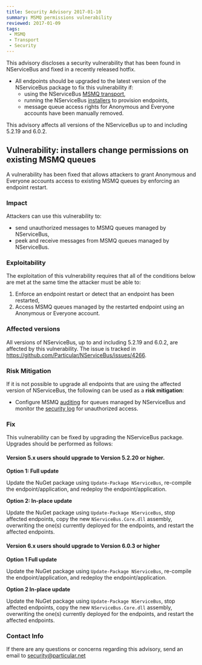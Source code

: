 ```yaml
---
title: Security Advisory 2017-01-10
summary: MSMQ permissions vulnerability
reviewed: 2017-01-09
tags:
 - MSMQ
 - Transport
 - Security
---
```


This advisory discloses a security vulnerability that has been found in NServiceBus and fixed in a recently released hotfix.

 * All endpoints should be upgraded to the latest version of the NServiceBus package to fix this vulnerability if:
   * using the NServiceBus [MSMQ transport](/nservicebus/msmq),
   * running the NServiceBus [installers](/nservicebus/operations/installers.md) to provision endpoints,
   * message queue access rights for Anonymous and Everyone accounts have been manually removed.

This advisory affects all versions of the NServiceBus up to and including 5.2.19 and 6.0.2.


## Vulnerability: installers change permissions on existing MSMQ queues

A vulnerability has been fixed that allows attackers to grant Anonymous and Everyone accounts access to existing MSMQ queues by enforcing an endpoint restart.


### Impact

Attackers can use this vulnerability to:

 * send unauthorized messages to MSMQ queues managed by NServiceBus,
 * peek and receive messages from MSMQ queues managed by NServiceBus.


### Exploitability

The exploitation of this vulnerability requires that all of the conditions below are met at the same time the attacker must be able to:

 1. Enforce an endpoint restart or detect that an endpoint has been restarted,
 1. Access MSMQ queues managed by the restarted endpoint using an Anonymous or Everyone account.


### Affected versions

All versions of NServiceBus, up to and including 5.2.19 and 6.0.2, are affected by this vulnerability. The issue is tracked in https://github.com/Particular/NServiceBus/issues/4266.


### Risk Mitigation

If it is not possible to upgrade all endpoints that are using the affected version of NServiceBus, the following can be used as a **risk mitigation**:

 * Configure MSMQ [auditing](https://msdn.microsoft.com/en-us/library/ms705046.aspx) for queues managed by NServiceBus and monitor the [security log](https://technet.microsoft.com/en-us/library/cc731826.aspx) for unauthorized access.

### Fix

This vulnerability can be fixed by upgrading the NServiceBus package. Upgrades should be performed as follows:


#### Version 5.x users should upgrade to Version 5.2.20 or higher.

**Option 1: Full update**

Update the NuGet package using `Update-Package NServiceBus`, re-compile the endpoint/application, and redeploy the endpoint/application.

**Option 2: In-place update**

Update the NuGet package using `Update-Package NServiceBus`, stop affected endpoints, copy the new `NServiceBus.Core.dll` assembly, overwriting the one(s) currently deployed for the endpoints, and restart the affected endpoints.


#### Version 6.x users should upgrade to Version 6.0.3 or higher

**Option 1 Full update**

Update the NuGet package using `Update-Package NServiceBus`, re-compile the endpoint/application, and redeploy the endpoint/application.

**Option 2  In-place update**

Update the NuGet package using `Update-Package NServiceBus`, stop affected endpoints, copy the new `NServiceBus.Core.dll` assembly, overwriting the one(s) currently deployed for the endpoints, and restart the affected endpoints.


### Contact Info

If there are any questions or concerns regarding this advisory, send an email to [security@particular.net](mailto://security@particular.net)
